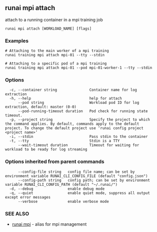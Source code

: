 ## runai mpi attach

attach to a running container in a mpi training job

```
runai mpi attach [WORKLOAD_NAME] [flags]
```

### Examples

```
# Attaching to the main worker of a mpi training
runai training mpi attach mpi-01 --tty --stdin

# Attaching to a specific pod of a mpi training
runai training mpi attach mpi-01 --pod mpi-01-worker-1 --tty --stdin
```

### Options

```
  -c, --container string               Container name for log extraction
  -h, --help                           help for attach
      --pod string                     Workload pod ID for log extraction, default: master (0-0)
      --pod-running-timeout duration   Pod check for running state timeout.
  -p, --project string                 Specify the project to which the command applies. By default, commands apply to the default project. To change the default project use ‘runai config project <project name>’
  -i, --stdin                          Pass stdin to the container
  -t, --tty                            Stdin is a TTY
      --wait-timeout duration          Timeout for waiting for workload to be ready for log streaming
```

### Options inherited from parent commands

```
      --config-file string   config file name; can be set by environment variable RUNAI_CLI_CONFIG_FILE (default "config.json")
      --config-path string   config path; can be set by environment variable RUNAI_CLI_CONFIG_PATH (default "~/.runai/")
  -d, --debug                enable debug mode
  -q, --quiet                enable quiet mode, suppress all output except error messages
      --verbose              enable verbose mode
```

### SEE ALSO

* [runai mpi](runai_mpi.md)	 - alias for mpi management

